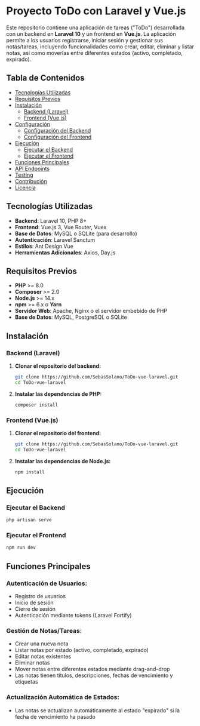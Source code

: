 # Proyecto ToDo con Laravel y Vue.js

Este repositorio contiene una aplicación de tareas ("ToDo") desarrollada con un backend en **Laravel 10** y un frontend en **Vue.js**. La aplicación permite a los usuarios registrarse, iniciar sesión y gestionar sus notas/tareas, incluyendo funcionalidades como crear, editar, eliminar y listar notas, así como moverlas entre diferentes estados (activo, completado, expirado).

## Tabla de Contenidos

- [Tecnologías Utilizadas](#tecnologías-utilizadas)
- [Requisitos Previos](#requisitos-previos)
- [Instalación](#instalación)
  - [Backend (Laravel)](#backend-laravel)
  - [Frontend (Vue.js)](#frontend-vuejs)
- [Configuración](#configuración)
  - [Configuración del Backend](#configuración-del-backend)
  - [Configuración del Frontend](#configuración-del-frontend)
- [Ejecución](#ejecución)
  - [Ejecutar el Backend](#ejecutar-el-backend)
  - [Ejecutar el Frontend](#ejecutar-el-frontend)
- [Funciones Principales](#funciones-principales)
- [API Endpoints](#api-endpoints)
- [Testing](#testing)
- [Contribución](#contribución)
- [Licencia](#licencia)

## Tecnologías Utilizadas

- **Backend**: Laravel 10, PHP 8+
- **Frontend**: Vue.js 3, Vue Router, Vuex
- **Base de Datos**: MySQL o SQLite (para desarrollo)
- **Autenticación**: Laravel Sanctum
- **Estilos**: Ant Design Vue
- **Herramientas Adicionales**: Axios, Day.js

## Requisitos Previos

- **PHP** >= 8.0
- **Composer** >= 2.0
- **Node.js** >= 14.x
- **npm** >= 6.x o **Yarn**
- **Servidor Web**: Apache, Nginx o el servidor embebido de PHP
- **Base de Datos**: MySQL, PostgreSQL o SQLite

## Instalación

### Backend (Laravel)

1. **Clonar el repositorio del backend:**

   ```bash
   git clone https://github.com/SebasSolano/ToDo-vue-laravel.git
   cd ToDo-vue-laravel

2. **Instalar las dependencias de PHP:**

   ```bash
   composer install

### Frontend (Vue.js)

1. **Clonar el repositorio del frontend:**

   ```bash
   git clone https://github.com/SebasSolano/ToDo-vue-laravel.git
   cd ToDo-vue-laravel

2. **Instalar las dependencias de Node.js:**

   ```bash
   npm install
## Ejecución
### Ejecutar el Backend
```bash
php artisan serve
```

### Ejecutar el Frontend
```bash
npm run dev
```


## Funciones Principales
### Autenticación de Usuarios:

- Registro de usuarios
- Inicio de sesión
- Cierre de sesión
- Autenticación mediante tokens (Laravel Fortify)

### Gestión de Notas/Tareas:

- Crear una nueva nota
- Listar notas por estado (activo, completado, expirado)
- Editar notas existentes
- Eliminar notas
- Mover notas entre diferentes estados mediante drag-and-drop
- Las notas tienen títulos, descripciones, fechas de vencimiento y etiquetas

### Actualización Automática de Estados:

- Las notas se actualizan automáticamente al estado "expirado" si la fecha de vencimiento ha pasado

